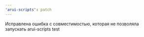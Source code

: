```yaml
---
'arui-scripts': patch
---
```


Исправлена ошибка с совместимостью, которая не позволяла запускать arui-scripts test
